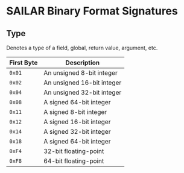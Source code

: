 # SAILAR Binary Format Signatures

## Type
Denotes a type of a field, global, return value, argument, etc.

First Byte|Description
---|---
`0x01`|An unsigned 8-bit integer
`0x02`|An unsigned 16-bit integer
`0x04`|An unsigned 32-bit integer
`0x08`|A signed 64-bit integer
`0x11`|A signed 8-bit integer
`0x12`|A signed 16-bit integer
`0x14`|A signed 32-bit integer
`0x18`|A signed 64-bit integer
`0xF4`|32-bit floating-point
`0xF8`|64-bit floating-point
